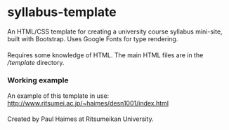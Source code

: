 # syllabus-template
An HTML/CSS template for creating a university course syllabus mini-site, built with Bootstrap. Uses Google Fonts for type rendering.
####
Requires some knowledge of HTML. The main HTML files are in the _/template_ directory. 

### Working example
An example of this template in use: http://www.ritsumei.ac.jp/~haimes/desn1001/index.html

####
Created by Paul Haimes at Ritsumeikan University.
